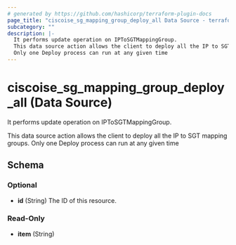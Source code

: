 ```yaml
---
# generated by https://github.com/hashicorp/terraform-plugin-docs
page_title: "ciscoise_sg_mapping_group_deploy_all Data Source - terraform-provider-ciscoise"
subcategory: ""
description: |-
  It performs update operation on IPToSGTMappingGroup.
  This data source action allows the client to deploy all the IP to SGT mapping groups.
  Only one Deploy process can run at any given time
---
```


# ciscoise_sg_mapping_group_deploy_all (Data Source)

It performs update operation on IPToSGTMappingGroup.

This data source action allows the client to deploy all the IP to SGT mapping groups.
Only one Deploy process can run at any given time



<!-- schema generated by tfplugindocs -->
## Schema

### Optional

- **id** (String) The ID of this resource.

### Read-Only

- **item** (String)


